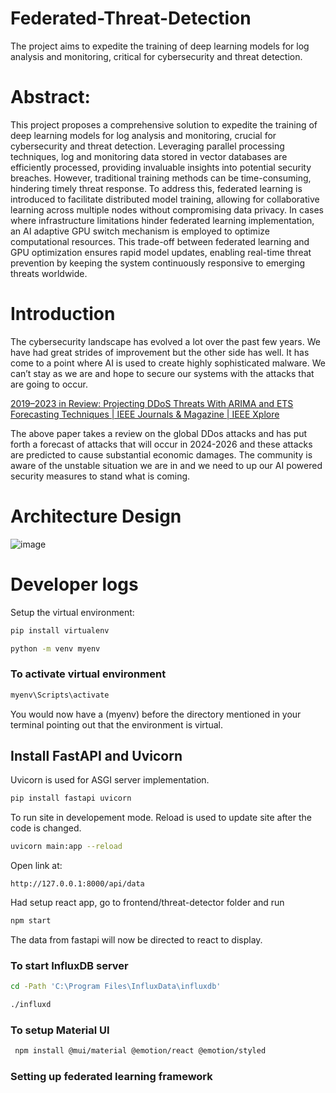 # Federated-Threat-Detection
The project aims to expedite the training of deep learning models for log analysis and monitoring, critical for cybersecurity and threat detection.

# Abstract:
This project proposes a comprehensive solution to expedite the training of deep learning models for log analysis and monitoring, crucial for cybersecurity and threat detection. Leveraging parallel processing techniques, log and monitoring data stored in vector databases are efficiently processed, providing invaluable insights into potential security breaches. However, traditional training methods can be time-consuming, hindering timely threat response. To address this, federated learning is introduced to facilitate distributed model training, allowing for collaborative learning across multiple nodes without compromising data privacy. In cases where infrastructure limitations hinder federated learning implementation, an AI adaptive GPU switch mechanism is employed to optimize computational resources. This trade-off between federated learning and GPU optimization ensures rapid model updates, enabling real-time threat prevention by keeping the system continuously responsive to emerging threats worldwide.

# Introduction
The cybersecurity landscape has evolved a lot over the past few years. We have had great strides of improvement but the other side has well. It has come to a point where AI is used to create highly sophisticated malware. We can’t stay as we are and hope to secure our systems with the attacks that are going to occur.

[2019–2023 in Review: Projecting DDoS Threats With ARIMA and ETS Forecasting Techniques | IEEE Journals & Magazine | IEEE Xplore](https://ieeexplore.ieee.org/document/10439150)

The above paper takes a review on the global DDos attacks and has put forth a forecast of attacks that will occur in 2024-2026 and these attacks are predicted to cause substantial economic damages. The community is aware of the unstable situation we are in and we need to up our AI powered security measures to stand what is coming.

# Architecture Design
![image](https://github.com/RKeertishKumar/Federated-Threat-Detection/assets/141417594/b09ab256-2256-447d-b123-926e687a488b)

# Developer logs

Setup the virtual environment:

```bash
pip install virtualenv

python -m venv myenv
```

### To activate virtual environment

```bash
myenv\Scripts\activate
```
You would now have a (myenv) before the directory mentioned in your terminal pointing out that the environment is virtual.

## Install FastAPI and Uvicorn

Uvicorn is used for ASGI server implementation.

```bash
pip install fastapi uvicorn
```

To run site in developement mode. Reload is used to update site after the code is changed.

```bash
uvicorn main:app --reload
```

Open link at:
```link
http://127.0.0.1:8000/api/data
```
Had setup react app, go to frontend/threat-detector folder and run
```bash
npm start
```
The data from fastapi will now be directed to react to display.

### To start InfluxDB server

```bash
cd -Path 'C:\Program Files\InfluxData\influxdb'
```

```bash
./influxd
```
### To setup Material UI

```bash
 npm install @mui/material @emotion/react @emotion/styled
```

### Setting up federated learning framework




